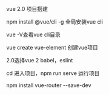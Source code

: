vue 2.0 项目搭建

npm install @vue/cli -g 全局安装vue cli

vue -V查看vue cli目录

vue create vue-element 创建vue项目

2.0选择vue 2 babel，eslint

cd 进入项目，npm run serve 运行项目

npm install vue-router --save-dev